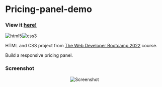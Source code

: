 # Pricing-panel-demo

### View it [here!]( https://guillaumeauger85.github.io/Pricing-panel-demo/)

![html5](https://user-images.githubusercontent.com/49698792/182226231-08371373-e9ac-400d-a151-ad327d051714.png)![css3](https://user-images.githubusercontent.com/49698792/182226241-6478de58-1d86-4876-834a-b59880a09b8a.png)

HTML and CSS project from [The Web Developer Bootcamp 2022](https://www.udemy.com/course/the-web-developer-bootcamp/) course.

Build a responsive pricing panel.

### Screenshot

<p align="center">
  <img src="https://user-images.githubusercontent.com/49698792/181372213-b1e1473e-19a0-4fac-9e68-0723fa8757cb.PNG" alt="Screenshot" width:"100">
</p>



